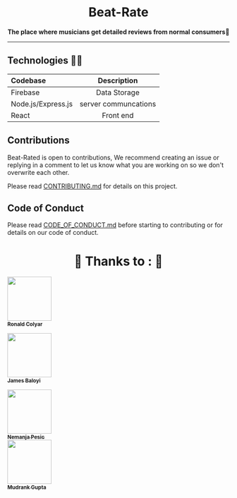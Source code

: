 
<h1 align="center">Beat-Rate</h1>
<p align="center">
  <strong>The place where musicians get detailed reviews from normal consumers🎨</strong>
</p>


---

## Technologies 👨‍💻

| Codebase             |      Description      |
| :------------------- | :-------------------: |
| Firebase             |   Data Storage     |
| Node.js/Express.js   | server communcations |
| React |   Front end  |



## Contributions

Beat-Rated is open to contributions, 
 We recommend creating an issue or replying in a comment to let us know what you are working on
 so we don't overwrite each other.

Please read [CONTRIBUTING.md](https://github.com/Beat-Rate/Beat-Rate/blob/master/Documentation/Contributions.md) 
for details on this project.

##

## Code of Conduct

Please read [CODE_OF_CONDUCT.md](https://github.com/Beat-Rate/Beat-Rate/blob/master/Documentation/code_of_conduct.md) 
before starting to contributing or for details on our code of conduct.

<!-- ALL-CONTRIBUTORS-LIST:START - Do not remove or modify this section except authorised by the admins-->

<h1 align="center"> ️💚️ Thanks to : 💚 </h1>

 [<img src="https://avatars.githubusercontent.com/u/35206353?s=60&u=8f3bbdf1527a87cd1395f049bb6744dd3f5026e8&v=4" width="100px;"/><br /><sub><b>Ronald Colyar</b></sub>](https://github.com/RonaldColyar)<br />
 
  [<img src="https://avatars.githubusercontent.com/u/25753980?s=60&u=714ae1aef1ae51cc39ec7adba47f724f41cd56e5&v=4" width="100px;"/><br /><sub><b>James Baloyi</b></sub>](https://github.com/James-Baloyi)<br />
  
   [<img src="https://avatars.githubusercontent.com/u/26738358?s=60&u=20533b52c70072efa80886ac0706c8cd6b33ee8c&v=4" width="100px;"/><br /><sub><b>Nemanja Pesic</b></sub>](https://github.com/nemanjapesic)<br />
       [<img src="https://avatars.githubusercontent.com/u/70035508?s=60&u=19b8f271520fe1e546fbe7ff73c477eca75c43a3&v=4" width="100px;"/><br /><sub><b>Mudrank Gupta</b></sub>](https://github.com/Mudrank)<br />






